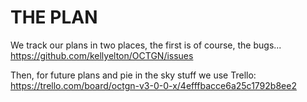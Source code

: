 THE PLAN
=================================================
We track our plans in two places, the first is of course, the bugs...
https://github.com/kellyelton/OCTGN/issues

Then, for future plans and pie in the sky stuff we use Trello: 
https://trello.com/board/octgn-v3-0-0-x/4efffbacce6a25c1792b8ee2
